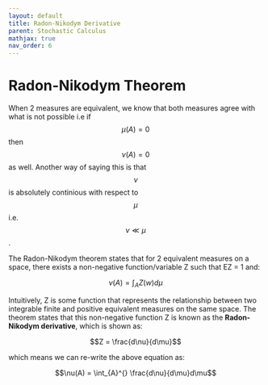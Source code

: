 ```yaml
---
layout: default
title: Radon-Nikodym Derivative
parent: Stochastic Calculus
mathjax: true
nav_order: 6
---
```

# Radon-Nikodym Theorem
When 2 measures are equivalent, we know that both measures agree with what is not possible i.e if $$\mu(A) = 0$$ then $$\nu(A) = 0$$ as well. Another way of saying this is that $$\nu$$ is absolutely continious with respect to $$\mu$$ i.e. $$\nu \ll \mu$$.

The Radon-Nikodym theorem states that for 2 equivalent measures on a space, there exists a non-negative function/variable Z such that EZ = 1 and:

$$\nu(A) = \int_{A}^{} Z(w)d\mu$$

Intuitively, Z is some function that represents the relationship between two integrable finite and positive equivalent measures on the same space. The theorem states that this non-negative function Z is known as the **Radon-Nikodym derivative**, which is shown as:

$$Z = \frac{d\nu}{d\mu}$$

which means we can re-write the above equation as:

$$\nu(A) = \int_{A}^{} \frac{d\nu}{d\mu}d\mu$$
